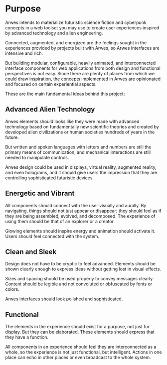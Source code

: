# Purpose

Arwes intends to materialize futuristic science fiction and cyberpunk concepts
in a web toolset you may use to create user experiences inspired by advanced
technology and alien engineering.

Connected, augmented, and energized are the feelings sought in the experiences
provided by projects built with Arwes, so Arwes interfaces are intensive and rich.

But building modular, configurable, heavily animated, and interconnected interface
components for web applications from both design and functional perspectives
is not easy. Since there are plenty of places from which we could draw inspiration, the
concepts implemented in Arwes are opinionated and focused on certain experiential aspects.

These are the main fundamental ideas behind this project:

## Advanced Alien Technology

Arwes elements should looks like they were made with advanced technology based on
fundamentally new scientific theories and created by developed alien civilizations
or human societies hundreds of years in the future.

But written and spoken languages with letters and numbers are still the primary
means of communication, and mechanical interactions are still needed to manipulate
controls.

Arwes design could be used in displays, virtual reality, augmented reality, and
even holograms, and it should give users the impression that they are controlling
sophisticated futuristic devices.

## Energetic and Vibrant

All components should connect with the user visually and aurally. By navigating,
things should not just appear or disappear; they should feel as if they are being
assembled, evolved, and decomposed. The experience of using them should be that
of an explorer or a creator.

Glowing elements should inspire energy and animation should activate it. Users
should feel connected with the system.

## Clean and Sleek

Design does not have to be cryptic to feel advanced. Elements should be shown clearly
enough to express ideas without getting lost in visual effects.

Sizes and spacing should be used properly to convey messages clearly.
Content should be legible and not convoluted or obfuscated by fonts or colors.

Arwes interfaces should look polished and sophisticated.

## Functional

The elements in the experience should exist for a purpose, not just for display.
But they can be elaborated. These elements should express that they have a function.

All components in an experience should feel they are interconnected as a whole,
so the experience is not just functional, but intelligent. Actions in one place can echo in
other places or even broadcast to the whole system.
